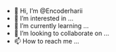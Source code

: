 - 👋 Hi, I’m @Encoderharii
- 👀 I’m interested in ...
- 🌱 I’m currently learning ...
- 💞️ I’m looking to collaborate on ...
- 📫 How to reach me ...

<!---def encode_to_ascii(text):
    encoded = [ord(char) for char in text]
    return encoded

text_to_encode = "encodeharii"
encoded_ascii = encode_to_ascii(text_to_encode)
print("Encoded ASCII values:", encoded_ascii)
Encoderharii/Encoderharii is a ✨ special ✨ repository because its `README.md` (this file) appears on your GitHub profile.
You can click the Preview link to take a look at your changes.
--->
